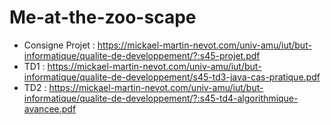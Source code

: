 # Me-at-the-zoo-scape
- Consigne Projet : https://mickael-martin-nevot.com/univ-amu/iut/but-informatique/qualite-de-developpement/?:s45-projet.pdf
- TD1 : https://mickael-martin-nevot.com/univ-amu/iut/but-informatique/qualite-de-developpement/s45-td3-java-cas-pratique.pdf
- TD2 : https://mickael-martin-nevot.com/univ-amu/iut/but-informatique/qualite-de-developpement/?:s45-td4-algorithmique-avancee.pdf
